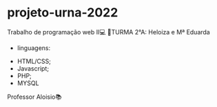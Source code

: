 # projeto-urna-2022

Trabalho de programação web II💻 
🌷TURMA 2°A: Heloiza e Mª Eduarda
* linguagens:
 - HTML/CSS;
 - Javascript; 
 - PHP;
 - MYSQL 

Professor Aloisio📚
